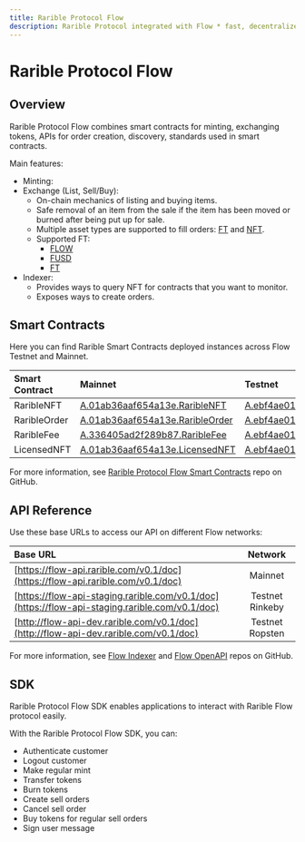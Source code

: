```yaml
---
title: Rarible Protocol Flow
description: Rarible Protocol integrated with Flow * fast, decentralized, and developer-friendly blockchain
---
```


# Rarible Protocol Flow

## Overview

Rarible Protocol Flow combines smart contracts for minting, exchanging tokens, APIs for order creation, discovery, standards used in smart contracts.

Main features:

* Minting:
* Exchange (List, Sell/Buy):
    * On-chain mechanics of listing and buying items.
    * Safe removal of an item from the sale if the item has been moved or burned after being put up for sale.
    * Multiple asset types are supported to fill orders: [FT](https://docs.onflow.org/core-contracts/flow-token/) and [NFT](https://docs.onflow.org/core-contracts/fungible-token/).
    * Supported FT:
        * [FLOW](https://docs.onflow.org/core-contracts/flow-token/)
        * [FUSD](https://docs.onflow.org/fusd/transactions/)
        * [FT](https://docs.onflow.org/core-contracts/fungible-token/)
* Indexer:
    * Provides ways to query NFT for contracts that you want to monitor.
    * Exposes ways to create orders.

## Smart Contracts

Here you can find Rarible Smart Contracts deployed instances across Flow Testnet and Mainnet.

| Smart Contract | Mainnet                                                                         | Testnet                                                                                                                                   |
|:---------------|:--------------------------------------------------------------------------------|:------------------------------------------------------------------------------------------------------------------------------------------|
| RaribleNFT | [A.01ab36aaf654a13e.RaribleNFT](https://flowscan.org/contract/A.01ab36aaf654a13e.RaribleNFT) | [A.ebf4ae01d1284af8.RaribleNFT](https://testnet.flowscan.org/contract/A.ebf4ae01d1284af8.RaribleNFT)                                      |
| RaribleOrder | [A.01ab36aaf654a13e.RaribleOrder](https://flowscan.org/contract/A.01ab36aaf654a13e.RaribleOrder) | [A.ebf4ae01d1284af8.RaribleOrder](https://testnet.flowscan.org/contract/A.ebf4ae01d1284af8.RaribleOrder)                                  |
| RaribleFee | [A.336405ad2f289b87.RaribleFee](https://flowscan.org/contract/A.336405ad2f289b87.RaribleFee) | [A.ebf4ae01d1284af8.RaribleFee](https://testnet.flowscan.org/contract/A.ebf4ae01d1284af8.RaribleFee)                                      |
| LicensedNFT | [A.01ab36aaf654a13e.LicensedNFT](https://flowscan.org/contract/A.01ab36aaf654a13e.LicensedNFT) | [A.ebf4ae01d1284af8.LicensedNFT](https://testnet.flowscan.org/contract/A.ebf4ae01d1284af8.LicensedNFT)                                    |

For more information, see [Rarible Protocol Flow Smart Contracts](https://github.com/rarible/flow-contracts) repo on GitHub.

## API Reference

Use these base URLs to access our API on different Flow networks:

| Base URL                                                                                       |     Network     |
|:-----------------------------------------------------------------------------------------------|:---------------:|
| [https://flow-api.rarible.com/v0.1/doc](https://flow-api.rarible.com/v0.1/doc)                 |     Mainnet     |
| [https://flow-api-staging.rarible.com/v0.1/doc](https://flow-api-staging.rarible.com/v0.1/doc) | Testnet Rinkeby |
| [http://flow-api-dev.rarible.com/v0.1/doc](http://flow-api-dev.rarible.com/v0.1/doc)           | Testnet Ropsten |

For more information, see [Flow Indexer](https://github.com/rarible/flow-nft-indexer) and [Flow OpenAPI](https://github.com/rarible/flow-protocol-api) repos on GitHub.

## SDK

Rarible Protocol Flow SDK enables applications to interact with Rarible Flow protocol easily.

With the Rarible Protocol Flow SDK, you can:

* Authenticate customer
* Logout customer
* Make regular mint
* Transfer tokens
* Burn tokens
* Create sell orders
* Cancel sell order
* Buy tokens for regular sell orders
* Sign user message
